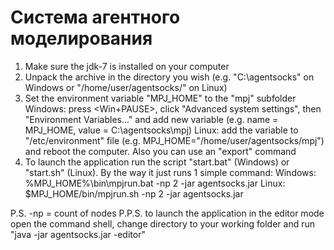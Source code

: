Система агентного моделирования
========

1) Make sure the jdk-7 is installed on your computer
2) Unpack the archive in the directory you wish (e.g. "C:\agentsocks\" on Windows or "/home/user/agentsocks/" on Linux)
3) Set the environment variable "MPJ_HOME" to the "mpj" subfolder
    Windows: press <Win+PAUSE>, click "Advanced system settings", then "Environment Variables..." and add new variable (e.g. name = MPJ_HOME, value = C:\agentsocks\mpj)
    Linux: add the variable to "/etc/environment" file (e.g. MPJ_HOME="/home/user/agentsocks/mpj") and reboot the computer. Also you can use an "export" command
4) To launch the application run the script "start.bat" (Windows) or "start.sh" (Linux). By the way it just runs 1 simple command:
    Windows: %MPJ_HOME%\bin\mpjrun.bat -np 2 -jar agentsocks.jar
    Linux: $MPJ_HOME/bin/mpjrun.sh -np 2 -jar agentsocks.jar

P.S. -np = count of nodes
P.P.S. to launch the application in the editor mode open the command shell, change directory to your working folder and run "java -jar agentsocks.jar -editor"
